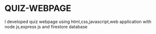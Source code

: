 # QUIZ-WEBPAGE
I developed quiz webpage using html,css,javascript,web application with node js,express js and firestore database
